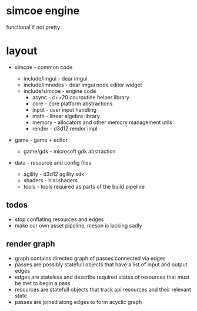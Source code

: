 # simcoe engine
functional if not pretty

# layout
* simcoe - common code
    * include/imgui - dear imgui
    * include/imnodes - dear imgui node editor widget
    * include/simcoe - engine code
        * async - c++20 couroutine helper library
        * core - core platform abstractions
        * input - user input handling
        * math - linear algebra library
        * memory - allocators and other memory management utils
        * render - d3d12 render impl

* game - game + editor
    * game/gdk - microsoft gdk abstraction

* data - resource and config files
    * agility - d3d12 agility sdk
    * shaders - hlsl shaders
    * tools - tools required as parts of the build pipeline

## todos
* stop conflating resources and edges
* make our own asset pipeline, meson is lacking sadly


## render graph
* graph contains directed graph of passes connected via edges
* passes are possibly statefull objects that have a list of input and output edges
* edges are stateless and describe required states of resources that must be met to begin a pass
* resources are statefull objects that track api resources and their relevant state
* passes are joined along edges to form acyclic graph